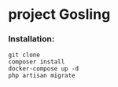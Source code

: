 # project Gosling

### Installation:

```shell
git clone
composer install
docker-compose up -d
php artisan migrate
```
